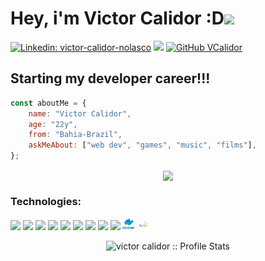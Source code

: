 <h1>Hey, i'm Victor Calidor :D<img src="https://media.giphy.com/media/jVMiaEtwo6nzW0WxRH/giphy.gif" width="50"></h1>

[![Linkedin: victor-calidor-nolasco](https://img.shields.io/badge/-victor-calidor-nolasco-blue?style=flat-square&logo=Linkedin&logoColor=white&link=https://www.linkedin.com/in/victor-calidor-nolasco/)](https://www.linkedin.com/in/victor-calidor-nolasco/)
[![](https://img.shields.io/badge/Gmail-victor.calidor%40gmail.com-red)](https://mail.google.com/mail/u/0/?tab=km#inbox)
[![GitHub VCalidor](https://img.shields.io/github/followers/VCalidor?label=follow&style=social)](https://github.com/VCalidor)

<h2>Starting my developer career!!!</h2> 
    
    
```javascript
const aboutMe = {
    name: "Victor Calidor",
    age: "22y",
    from: "Bahia-Brazil",
    askMeAbout: ["web dev", "games", "music", "films"],
};
```
<p align="center">
  <a href="https://media.giphy.com/media/AHWdLeFZj9gtO/giphy.gif">
    <img
      align="center"
      height="310"
      widht="400"
      src="https://media.giphy.com/media/AHWdLeFZj9gtO/giphy.gif"
    />
   </a>
 </p>   
 
 
<!--### Studying:-->
### Technologies:
<code><img height="20" src="https://github.com/coherencez/tech-logos/blob/master/github.png"></code>
<code><img height="20" src="https://github.com/coherencez/tech-logos/raw/master/jslogo.png"></code>
<code><img height="20" src="https://github.com/coherencez/tech-logos/raw/master/react.png"></code>
<code><img height="20" src="https://github.com/coherencez/tech-logos/raw/master/redux.png"></code>
<code><img height="20" src="https://github.com/coherencez/tech-logos/raw/master/nodejs.png"></code>
<code><img height="25" src="https://github.com/coherencez/tech-logos/raw/master/npm.png"></code>
<code><img height="25" src="https://github.com/coherencez/tech-logos/raw/master/html5.png"></code> 
<code><img height="25" src="https://github.com/coherencez/tech-logos/raw/master/css3.png"></code>
<code><img height="20" src="https://github.com/coherencez/tech-logos/raw/master/bootstrap.png"></code>
<code><img height="20" src="https://raw.githubusercontent.com/github/explore/80688e429a7d4ef2fca1e82350fe8e3517d3494d/topics/docker/docker.png"></code>
<code><img height="20" src="https://raw.githubusercontent.com/github/explore/80688e429a7d4ef2fca1e82350fe8e3517d3494d/topics/mysql/mysql.png"></code>

<!-- <code><img height="25" src="https://raw.githubusercontent.com/shinokada/shinokada/master/assets/python.png"></code> -->


<p align="center" padding="0px 100px"><img src="https://github-readme-stats.vercel.app/api?username=VCalidor&show_icons=true&theme=radical" alt="victor calidor :: Profile Stats" /></p>

